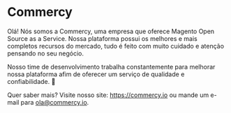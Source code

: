 # Commercy

Olá! Nós somos a Commercy, uma empresa que oferece Magento Open Source as a Service. Nossa plataforma possui os melhores e mais completos recursos do mercado, tudo é feito com muito cuidado e atenção pensando no seu negócio.

Nosso time de desenvolvimento trabalha constantemente para melhorar nossa plataforma afim de oferecer um serviço de qualidade e confiabilidade. 🚀

Quer saber mais? Visite nosso site: https://commercy.io ou mande um e-mail para ola@commercy.io.

